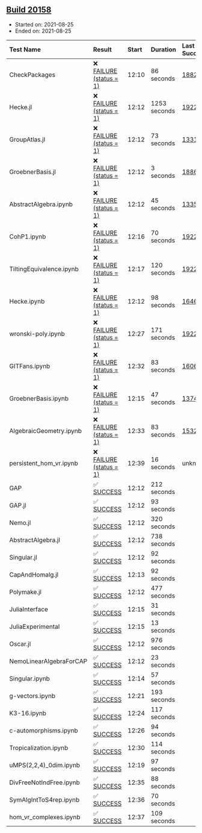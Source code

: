 ## [Build 20158](https://oscarci.mathematik.uni-kl.de/job/oscar/20158/)

* Started on: 2021-08-25
* Ended on: 2021-08-25

| Test Name    | Result | Start | Duration | Last Success | First Failure |
|:-------------|:-------|:------|:---------|:-------------|:--------------|
| CheckPackages | ❌ [FAILURE (status = 1)](https://oscarci.mathematik.uni-kl.de/job/oscar/20158/artifact/logs/build-20158/CheckPackages.log) | 12:10 | 86 seconds | [18822](https://oscarci.mathematik.uni-kl.de/job/oscar/18822/) | [18823](https://oscarci.mathematik.uni-kl.de/job/oscar/18823/) |
| Hecke.jl | ❌ [FAILURE (status = 1)](https://oscarci.mathematik.uni-kl.de/job/oscar/20158/artifact/logs/build-20158/Hecke.jl.log) | 12:12 | 1253 seconds | [19222](https://oscarci.mathematik.uni-kl.de/job/oscar/19222/) | [20152](https://oscarci.mathematik.uni-kl.de/job/oscar/20152/) |
| GroupAtlas.jl | ❌ [FAILURE (status = 1)](https://oscarci.mathematik.uni-kl.de/job/oscar/20158/artifact/logs/build-20158/GroupAtlas.jl.log) | 12:12 | 73 seconds | [13311](https://oscarci.mathematik.uni-kl.de/job/oscar/13311/) | [13312](https://oscarci.mathematik.uni-kl.de/job/oscar/13312/) |
| GroebnerBasis.jl | ❌ [FAILURE (status = 1)](https://oscarci.mathematik.uni-kl.de/job/oscar/20158/artifact/logs/build-20158/GroebnerBasis.jl.log) | 12:12 | 3 seconds | [18864](https://oscarci.mathematik.uni-kl.de/job/oscar/18864/) | [18865](https://oscarci.mathematik.uni-kl.de/job/oscar/18865/) |
| AbstractAlgebra.ipynb | ❌ [FAILURE (status = 1)](https://oscarci.mathematik.uni-kl.de/job/oscar/20158/artifact/logs/build-20158/AbstractAlgebra.ipynb.log) | 12:12 | 45 seconds | [13355](https://oscarci.mathematik.uni-kl.de/job/oscar/13355/) | [13356](https://oscarci.mathematik.uni-kl.de/job/oscar/13356/) |
| CohP1.ipynb | ❌ [FAILURE (status = 1)](https://oscarci.mathematik.uni-kl.de/job/oscar/20158/artifact/logs/build-20158/CohP1.ipynb.log) | 12:16 | 70 seconds | [19222](https://oscarci.mathematik.uni-kl.de/job/oscar/19222/) | [20152](https://oscarci.mathematik.uni-kl.de/job/oscar/20152/) |
| TiltingEquivalence.ipynb | ❌ [FAILURE (status = 1)](https://oscarci.mathematik.uni-kl.de/job/oscar/20158/artifact/logs/build-20158/TiltingEquivalence.ipynb.log) | 12:17 | 120 seconds | [19222](https://oscarci.mathematik.uni-kl.de/job/oscar/19222/) | [20152](https://oscarci.mathematik.uni-kl.de/job/oscar/20152/) |
| Hecke.ipynb | ❌ [FAILURE (status = 1)](https://oscarci.mathematik.uni-kl.de/job/oscar/20158/artifact/logs/build-20158/Hecke.ipynb.log) | 12:12 | 98 seconds | [16463](https://oscarci.mathematik.uni-kl.de/job/oscar/16463/) | [16464](https://oscarci.mathematik.uni-kl.de/job/oscar/16464/) |
| wronski-poly.ipynb | ❌ [FAILURE (status = 1)](https://oscarci.mathematik.uni-kl.de/job/oscar/20158/artifact/logs/build-20158/wronski-poly.ipynb.log) | 12:27 | 171 seconds | [19222](https://oscarci.mathematik.uni-kl.de/job/oscar/19222/) | [20152](https://oscarci.mathematik.uni-kl.de/job/oscar/20152/) |
| GITFans.ipynb | ❌ [FAILURE (status = 1)](https://oscarci.mathematik.uni-kl.de/job/oscar/20158/artifact/logs/build-20158/GITFans.ipynb.log) | 12:32 | 83 seconds | [16068](https://oscarci.mathematik.uni-kl.de/job/oscar/16068/) | [16069](https://oscarci.mathematik.uni-kl.de/job/oscar/16069/) |
| GroebnerBasis.ipynb | ❌ [FAILURE (status = 1)](https://oscarci.mathematik.uni-kl.de/job/oscar/20158/artifact/logs/build-20158/GroebnerBasis.ipynb.log) | 12:15 | 47 seconds | [13748](https://oscarci.mathematik.uni-kl.de/job/oscar/13748/) | [13749](https://oscarci.mathematik.uni-kl.de/job/oscar/13749/) |
| AlgebraicGeometry.ipynb | ❌ [FAILURE (status = 1)](https://oscarci.mathematik.uni-kl.de/job/oscar/20158/artifact/logs/build-20158/AlgebraicGeometry.ipynb.log) | 12:33 | 83 seconds | [15322](https://oscarci.mathematik.uni-kl.de/job/oscar/15322/) | [15323](https://oscarci.mathematik.uni-kl.de/job/oscar/15323/) |
| persistent_hom_vr.ipynb | ❌ [FAILURE (status = 1)](https://oscarci.mathematik.uni-kl.de/job/oscar/20158/artifact/logs/build-20158/persistent_hom_vr.ipynb.log) | 12:39 | 16 seconds | unknown | unknown |
| GAP | ✅ [SUCCESS](https://oscarci.mathematik.uni-kl.de/job/oscar/20158/artifact/logs/build-20158/GAP.log) | 12:12 | 212 seconds |  |  |
| GAP.jl | ✅ [SUCCESS](https://oscarci.mathematik.uni-kl.de/job/oscar/20158/artifact/logs/build-20158/GAP.jl.log) | 12:12 | 93 seconds |  |  |
| Nemo.jl | ✅ [SUCCESS](https://oscarci.mathematik.uni-kl.de/job/oscar/20158/artifact/logs/build-20158/Nemo.jl.log) | 12:12 | 320 seconds |  |  |
| AbstractAlgebra.jl | ✅ [SUCCESS](https://oscarci.mathematik.uni-kl.de/job/oscar/20158/artifact/logs/build-20158/AbstractAlgebra.jl.log) | 12:12 | 738 seconds |  |  |
| Singular.jl | ✅ [SUCCESS](https://oscarci.mathematik.uni-kl.de/job/oscar/20158/artifact/logs/build-20158/Singular.jl.log) | 12:12 | 92 seconds |  |  |
| CapAndHomalg.jl | ✅ [SUCCESS](https://oscarci.mathematik.uni-kl.de/job/oscar/20158/artifact/logs/build-20158/CapAndHomalg.jl.log) | 12:13 | 92 seconds |  |  |
| Polymake.jl | ✅ [SUCCESS](https://oscarci.mathematik.uni-kl.de/job/oscar/20158/artifact/logs/build-20158/Polymake.jl.log) | 12:12 | 477 seconds |  |  |
| JuliaInterface | ✅ [SUCCESS](https://oscarci.mathematik.uni-kl.de/job/oscar/20158/artifact/logs/build-20158/JuliaInterface.log) | 12:15 | 31 seconds |  |  |
| JuliaExperimental | ✅ [SUCCESS](https://oscarci.mathematik.uni-kl.de/job/oscar/20158/artifact/logs/build-20158/JuliaExperimental.log) | 12:15 | 13 seconds |  |  |
| Oscar.jl | ✅ [SUCCESS](https://oscarci.mathematik.uni-kl.de/job/oscar/20158/artifact/logs/build-20158/Oscar.jl.log) | 12:12 | 976 seconds |  |  |
| NemoLinearAlgebraForCAP | ✅ [SUCCESS](https://oscarci.mathematik.uni-kl.de/job/oscar/20158/artifact/logs/build-20158/NemoLinearAlgebraForCAP.log) | 12:12 | 23 seconds |  |  |
| Singular.ipynb | ✅ [SUCCESS](https://oscarci.mathematik.uni-kl.de/job/oscar/20158/artifact/logs/build-20158/Singular.ipynb.log) | 12:14 | 57 seconds |  |  |
| g-vectors.ipynb | ✅ [SUCCESS](https://oscarci.mathematik.uni-kl.de/job/oscar/20158/artifact/logs/build-20158/g-vectors.ipynb.log) | 12:21 | 193 seconds |  |  |
| K3-16.ipynb | ✅ [SUCCESS](https://oscarci.mathematik.uni-kl.de/job/oscar/20158/artifact/logs/build-20158/K3-16.ipynb.log) | 12:24 | 117 seconds |  |  |
| c-automorphisms.ipynb | ✅ [SUCCESS](https://oscarci.mathematik.uni-kl.de/job/oscar/20158/artifact/logs/build-20158/c-automorphisms.ipynb.log) | 12:26 | 94 seconds |  |  |
| Tropicalization.ipynb | ✅ [SUCCESS](https://oscarci.mathematik.uni-kl.de/job/oscar/20158/artifact/logs/build-20158/Tropicalization.ipynb.log) | 12:30 | 114 seconds |  |  |
| uMPS(2,2,4)_0dim.ipynb | ✅ [SUCCESS](https://oscarci.mathematik.uni-kl.de/job/oscar/20158/artifact/logs/build-20158/uMPS-2-2-4-_0dim.ipynb.log) | 12:19 | 97 seconds |  |  |
| DivFreeNotIndFree.ipynb | ✅ [SUCCESS](https://oscarci.mathematik.uni-kl.de/job/oscar/20158/artifact/logs/build-20158/DivFreeNotIndFree.ipynb.log) | 12:35 | 88 seconds |  |  |
| SymAlgIntToS4rep.ipynb | ✅ [SUCCESS](https://oscarci.mathematik.uni-kl.de/job/oscar/20158/artifact/logs/build-20158/SymAlgIntToS4rep.ipynb.log) | 12:36 | 70 seconds |  |  |
| hom_vr_complexes.ipynb | ✅ [SUCCESS](https://oscarci.mathematik.uni-kl.de/job/oscar/20158/artifact/logs/build-20158/hom_vr_complexes.ipynb.log) | 12:37 | 109 seconds |  |  |
